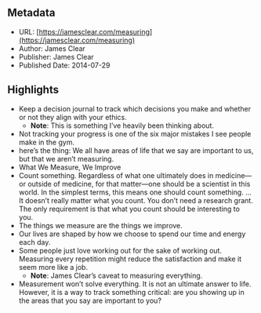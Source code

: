 ## Metadata
* URL: [https://jamesclear.com/measuring](https://jamesclear.com/measuring)
* Author: James Clear
* Publisher: James Clear
* Published Date: 2014-07-29


## Highlights
* Keep a decision journal to track which decisions you make and whether or not they align with your ethics.
  * **Note**: This is something I’ve heavily been thinking about.
* Not tracking your progress is one of the six major mistakes I see people make in the gym.
* here’s the thing: We all have areas of life that we say are important to us, but that we aren’t measuring.
* What We Measure, We Improve
* Count something. Regardless of what one ultimately does in medicine—or outside of medicine, for that matter—one should be a scientist in this world. In the simplest terms, this means one should count something. … It doesn’t really matter what you count. You don’t need a research grant. The only requirement is that what you count should be interesting to you.
* The things we measure are the things we improve.
* Our lives are shaped by how we choose to spend our time and energy each day.
* Some people just love working out for the sake of working out. Measuring every repetition might reduce the satisfaction and make it seem more like a job.
  * **Note**: James Clear’s caveat to measuring everything.
* Measurement won’t solve everything. It is not an ultimate answer to life. However, it is a way to track something critical: are you showing up in the areas that you say are important to you?
